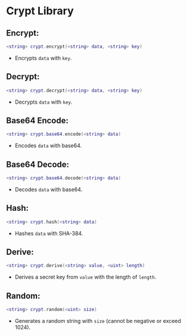# Crypt Library

## Encrypt:
```lua
<string> crypt.encrypt(<string> data, <string> key)  
```
- Encrypts `data` with `key`.

## Decrypt:
```lua
<string> crypt.decrypt(<string> data, <string> key)  
```
- Decrypts `data` with `key`.

## Base64 Encode:
```lua
<string> crypt.base64.encode(<string> data)  
```
- Encodes `data` with base64.

## Base64 Decode:
```lua
<string> crypt.base64.decode(<string> data)  
```
- Decodes `data` with base64.

## Hash:
```lua
<string> crypt.hash(<string> data)
```
- Hashes `data` with SHA-384.

## Derive:
```lua
<string> crypt.derive(<string> value, <uint> length)
```
- Derives a secret key from `value` with the length of `length`.

## Random:
```lua
<string> crypt.random(<uint> size)
```
- Generates a random string with `size` (cannot be negative or exceed 1024).